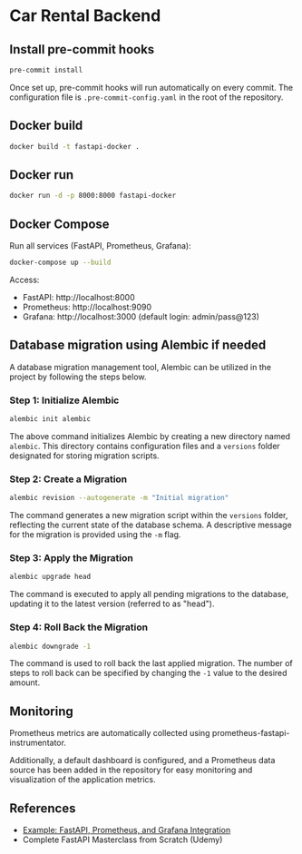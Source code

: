 # Car Rental Backend

## Install pre-commit hooks

```bash
pre-commit install
```

Once set up, pre-commit hooks will run automatically on every commit. The configuration file is `.pre-commit-config.yaml` in the root of the repository.

## Docker build

```bash
docker build -t fastapi-docker .
```

## Docker run

```bash
docker run -d -p 8000:8000 fastapi-docker
```

## Docker Compose

Run all services (FastAPI, Prometheus, Grafana):

```bash
docker-compose up --build
```

Access:
- FastAPI: http://localhost:8000
- Prometheus: http://localhost:9090
- Grafana: http://localhost:3000 (default login: admin/pass@123)


## Database migration using Alembic if needed

A database migration management tool, Alembic can be utilized in the project by following the steps below.

### Step 1: Initialize Alembic

```bash
alembic init alembic
```
The above command initializes Alembic by creating a new directory named `alembic`. This directory contains configuration files and a `versions` folder designated for storing migration scripts.

### Step 2: Create a Migration

```bash
alembic revision --autogenerate -m "Initial migration"
```
The command generates a new migration script within the `versions` folder, reflecting the current state of the database schema. A descriptive message for the migration is provided using the `-m` flag.

### Step 3: Apply the Migration

```bash
alembic upgrade head
```
The command is executed to apply all pending migrations to the database, updating it to the latest version (referred to as "head"). 

### Step 4: Roll Back the Migration

```bash
alembic downgrade -1
```
The command is used to roll back the last applied migration. The number of steps to roll back can be specified by changing the `-1` value to the desired amount.


## Monitoring

Prometheus metrics are automatically collected using prometheus-fastapi-instrumentator. 

Additionally, a default dashboard is configured, and a Prometheus data source has been added in the repository for easy monitoring and visualization of the application metrics.

## References

- [Example: FastAPI, Prometheus, and Grafana Integration](https://github.com/Kludex/fastapi-prometheus-grafana/tree/master)
-  Complete FastAPI Masterclass from Scratch (Udemy)